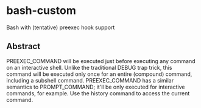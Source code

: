 # bash-custom

Bash with (tentative) preexec hook support

## Abstract

PREEXEC_COMMAND will be executed just before executing any command
on an interactive shell.  Unlike the traditional DEBUG trap trick,
this command will be executed only once for an entire (compound)
command, including a subshell command.  PREEXEC_COMMAND has a similar
semantics to PROMPT_COMMAND; it'll be only executed for interactive
commands, for example.  Use the history command to access the current
command.
